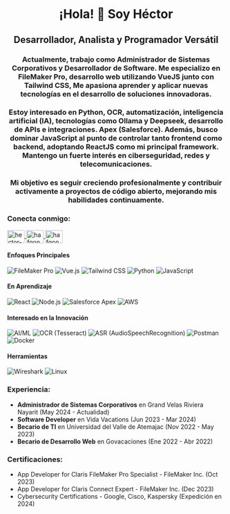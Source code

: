 <h1 align="center">¡Hola! 👋 Soy Héctor</h1>
<h2 align="center">Desarrollador, Analista y Programador Versátil</h2>
<h3 align="center">Actualmente, trabajo como Administrador de Sistemas Corporativos y Desarrollador de Software. Me especializo en FileMaker Pro, desarrollo web utilizando VueJS junto con Tailwind CSS, Me apasiona aprender y aplicar nuevas tecnologías en el desarrollo de soluciones innovadoras.</h3>
<h3 align="center">Estoy interesado en Python, OCR, automatización, inteligencia artificial (IA), tecnologías como Ollama y Deepseek, desarrollo de APIs e integraciones. Apex (Salesforce). Además, busco dominar JavaScript al punto de controlar tanto frontend como backend, adoptando ReactJS como mi principal framework. Mantengo un fuerte interés en ciberseguridad, redes y telecomunicaciones.</h3>
<h3 align="center">Mi objetivo es seguir creciendo profesionalmente y contribuir activamente a proyectos de código abierto, mejorando mis habilidades continuamente.</h3>

<h3 align="left">Conecta conmigo:</h3>
<p align="left">
  <a href="https://linkedin.com/in/hectorflores28/" target="_blank">
    <img align="center" src="https://raw.githubusercontent.com/rahuldkjain/github-profile-readme-generator/master/src/images/icons/Social/linked-in-alt.svg" alt="hector-flores-b70330228" height="30" width="40" />
  </a>
  <a href="https://www.leetcode.com/hectorflores28" target="_blank">
    <img align="center" src="https://raw.githubusercontent.com/rahuldkjain/github-profile-readme-generator/master/src/images/icons/Social/leet-code.svg" alt="hafgon28" height="30" width="40" />
  </a>
  <a href="https://codepen.io/hafgon28" target="_blank">
    <img align="center" src="https://raw.githubusercontent.com/rahuldkjain/github-profile-readme-generator/master/src/images/icons/Social/codepen.svg" alt="hafgon28" height="30" width="40" />
  </a>
</p>

#### **Enfoques Principales**  
![FileMaker Pro](https://img.shields.io/badge/FileMaker_Pro-FF6C37?style=flat&logo=filemaker&logoColor=white)
![Vue.js](https://img.shields.io/badge/Vue.js-4FC08D?style=flat&logo=vuedotjs&logoColor=white)
![Tailwind CSS](https://img.shields.io/badge/Tailwind_CSS-06B6D4?style=flat&logo=tailwind-css)
![Python](https://img.shields.io/badge/Python-3776AB?style=flat&logo=python)
![JavaScript](https://img.shields.io/badge/JavaScript-F7DF1E?style=flat&logo=javascript&logoColor=black)

#### **En Aprendizaje**  
![React](https://img.shields.io/badge/React-61DAFB?style=flat&logo=react&logoColor=black)
![Node.js](https://img.shields.io/badge/Node.js-339933?style=flat&logo=nodedotjs)
![Salesforce Apex](https://img.shields.io/badge/Salesforce_Apex-00A1E0?style=flat&logo=salesforce)
![AWS](https://img.shields.io/badge/AWS-232F3E?style=flat&logo=amazon-aws)

#### **Interesado en la Innovación**  
![AI/ML](https://img.shields.io/badge/IA-ML-FF6F00?style=flat&logo=openai)
![OCR (Tesseract)](https://img.shields.io/badge/OCR-Tesseract-3D8FC4?style=flat)
![ASR (AudioSpeechRecognition)](https://img.shields.io/badge/ASR-AudioSpeechRecognition-3D8FC4?style=flat)
![Postman](https://img.shields.io/badge/Postman-FF6C37?style=flat&logo=postman)
![Docker](https://img.shields.io/badge/Docker-2496ED?style=flat&logo=docker)

#### **Herramientas**  
![Wireshark](https://img.shields.io/badge/Wireshark-1679A7?style=flat&logo=wireshark)
![Linux](https://img.shields.io/badge/Linux-FCC624?style=flat&logo=linux)

<h3 align="left">Experiencia:</h3>
<ul>
  <li><strong>Administrador de Sistemas Corporativos</strong> en Grand Velas Riviera Nayarit (May 2024 - Actualidad)</li>
  <li><strong>Software Developer</strong> en Vida Vacations (Jun 2023 - Mar 2024)</li>
  <li><strong>Becario de TI</strong> en Universidad del Valle de Atemajac (Nov 2022 - May 2023)</li>
  <li><strong>Becario de Desarrollo Web</strong> en Govacaciones (Ene 2022 - Abr 2022)</li>
</ul>

<h3 align="left">Certificaciones:</h3>
<ul>
  <li>App Developer for Claris FileMaker Pro Specialist - FileMaker Inc. (Oct 2023)</li>
  <li>App Developer for Claris Connect Expert - FileMaker Inc. (Dec 2023)</li>
  <li>Cybersecurity Certifications - Google, Cisco, Kaspersky (Expedición en 2024)</li>
</ul>

